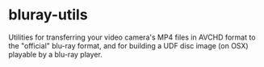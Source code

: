 bluray-utils
============

Utilities for transferring your video camera's MP4 files in AVCHD format to the "official" blu-ray format, and for building a UDF disc image (on OSX) playable by a blu-ray player.